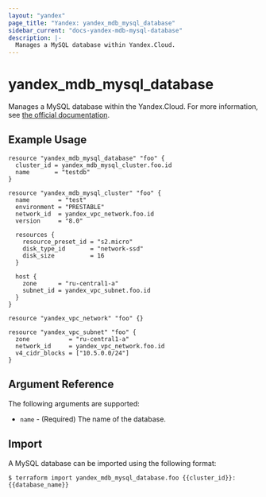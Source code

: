 ```yaml
---
layout: "yandex"
page_title: "Yandex: yandex_mdb_mysql_database"
sidebar_current: "docs-yandex-mdb-mysql-database"
description: |-
  Manages a MySQL database within Yandex.Cloud.
---
```


# yandex\_mdb\_mysql\_database

Manages a MySQL database within the Yandex.Cloud. For more information, see
[the official documentation](https://cloud.yandex.com/docs/managed-mysql/).


## Example Usage

```hcl
resource "yandex_mdb_mysql_database" "foo" {
  cluster_id = yandex_mdb_mysql_cluster.foo.id
  name       = "testdb"
}

resource "yandex_mdb_mysql_cluster" "foo" {
  name        = "test"
  environment = "PRESTABLE"
  network_id  = yandex_vpc_network.foo.id
  version     = "8.0"

  resources {
    resource_preset_id = "s2.micro"
    disk_type_id       = "network-ssd"
    disk_size          = 16
  }

  host {
    zone      = "ru-central1-a"
    subnet_id = yandex_vpc_subnet.foo.id
  }
}

resource "yandex_vpc_network" "foo" {}

resource "yandex_vpc_subnet" "foo" {
  zone           = "ru-central1-a"
  network_id     = yandex_vpc_network.foo.id
  v4_cidr_blocks = ["10.5.0.0/24"]
}
```

## Argument Reference

The following arguments are supported:

* `name` - (Required) The name of the database.


## Import

A MySQL database can be imported using the following format:

```
$ terraform import yandex_mdb_mysql_database.foo {{cluster_id}}:{{database_name}}
```
